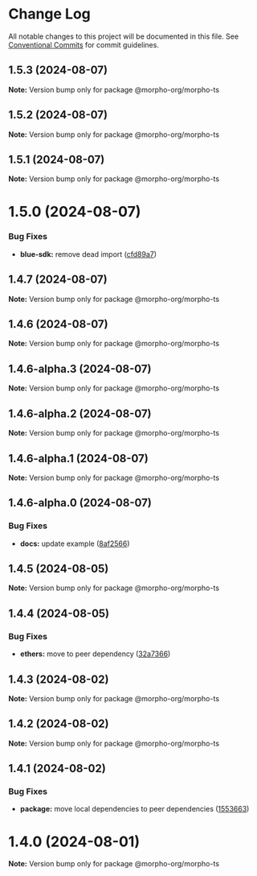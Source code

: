 # Change Log

All notable changes to this project will be documented in this file.
See [Conventional Commits](https://conventionalcommits.org) for commit guidelines.

## 1.5.3 (2024-08-07)

**Note:** Version bump only for package @morpho-org/morpho-ts

## 1.5.2 (2024-08-07)

**Note:** Version bump only for package @morpho-org/morpho-ts

## 1.5.1 (2024-08-07)

**Note:** Version bump only for package @morpho-org/morpho-ts

# 1.5.0 (2024-08-07)

### Bug Fixes

* **blue-sdk:** remove dead import ([cfd89a7](https://github.com/morpho-org/sdks/commit/cfd89a7dcb207bafb76c3294c1e96ab553c1568a))

## 1.4.7 (2024-08-07)

**Note:** Version bump only for package @morpho-org/morpho-ts

## 1.4.6 (2024-08-07)

**Note:** Version bump only for package @morpho-org/morpho-ts

## 1.4.6-alpha.3 (2024-08-07)

**Note:** Version bump only for package @morpho-org/morpho-ts

## 1.4.6-alpha.2 (2024-08-07)

**Note:** Version bump only for package @morpho-org/morpho-ts

## 1.4.6-alpha.1 (2024-08-07)

**Note:** Version bump only for package @morpho-org/morpho-ts

## 1.4.6-alpha.0 (2024-08-07)

### Bug Fixes

* **docs:** update example ([8af2566](https://github.com/morpho-org/sdks/commit/8af2566689c8c1ba70d20797e83837e9d0359108))

## 1.4.5 (2024-08-05)

**Note:** Version bump only for package @morpho-org/morpho-ts

## 1.4.4 (2024-08-05)

### Bug Fixes

* **ethers:** move to peer dependency ([32a7366](https://github.com/morpho-org/sdks/commit/32a7366e2a83a6a98bb0be69fc9d88f650174bf7))

## 1.4.3 (2024-08-02)

**Note:** Version bump only for package @morpho-org/morpho-ts

## 1.4.2 (2024-08-02)

**Note:** Version bump only for package @morpho-org/morpho-ts

## 1.4.1 (2024-08-02)

### Bug Fixes

* **package:** move local dependencies to peer dependencies ([1553663](https://github.com/morpho-org/sdks/commit/15536638c4564743b9d96de17b34739346b3b3e0))

# 1.4.0 (2024-08-01)

**Note:** Version bump only for package @morpho-org/morpho-ts
